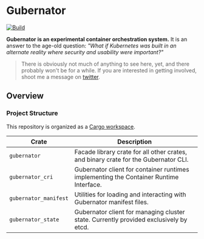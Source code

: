 # Gubernator

[![Build](https://github.com/projectgubernator/gubernator/actions/workflows/build-rust.yaml/badge.svg)](https://github.com/projectgubernator/gubernator/actions/workflows/build-rust.yaml)

**Gubernator is an experimental container orchestration system.** It is an answer to the age-old
question: _"What if Kubernetes was built in an alternate reality where security and usability were
important?"_

> There is obviously not much of anything to see here, yet, and there probably won't be for a
> while. If you are interested in getting involved, shoot me a message on
> [twitter](https://twitter.com/sjroot).

## Overview

### Project Structure

This repository is organized as a [Cargo workspace](cargo-workspaces).

| Crate                 | Description                                                                            |
| --------------------- | -------------------------------------------------------------------------------------- |
| `gubernator`          | Facade library crate for all other crates, and binary crate for the Gubernator CLI.    |
| `gubernator_cri`      | Gubernator client for container runtimes implementing the Container Runtime Interface. |
| `gubernator_manifest` | Utilities for loading and interacting with Gubernator manifest files.                  |
| `gubernator_state`    | Gubernator client for managing cluster state. Currently provided exclusively by etcd.  |

[cargo-workspaces]: https://doc.rust-lang.org/book/ch14-03-cargo-workspaces.html
